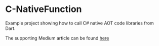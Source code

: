 # C-NativeFunction
Example project showing how to call C# native AOT code libraries from Dart.

The supporting Medium article can be found [here](https://medium.com/@stevehamblett/using-c-libraries-in-dart-ec630848d52c)
